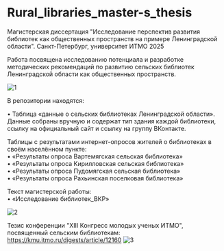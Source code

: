 # Rural_libraries_master-s_thesis
Магистерская диссертация "Исследование перспектив развития библиотек как общественных пространств на примере Ленинградской области". Санкт-Петербург, университет ИТМО 2025

Работа посвящена исследованию потенциала и разработке методических рекомендаций по развитию сельских библиотек Ленинградской области как общественных пространств.

![1](https://github.com/user-attachments/assets/cfafcf71-d486-46d1-8323-c6e853841487)

В репозитории находятся:  
  
•	Таблица «данные о сельских библиотеках Ленинградской области». Данные собраны вручную и содержат тип здания каждой библиотеки, ссылку на официальный сайт и ссылку на группу ВКонтакте.

Таблицы с результатами интернет-опросов жителей о библиотеках в своём населённом пункте:  
•	«Результаты опроса Вартемягская сельская библиотека»  
•	«Результаты опроса Кирилловская сельская библиотека»  
•	«Результаты опроса Пудомягская сельская библиотека»  
•	«Результаты опроса Рахьинская поселковая библиотека»  

Текст магистерской работы:  
•	«Исследование библиотек_ВКР»  


![2](https://github.com/user-attachments/assets/69f3cc3c-a4bd-464e-9d15-93699d29cd94)

Тезис конференции "XIII Конгресс молодых ученых ИТМО", посвященный сельским библиотекам: https://kmu.itmo.ru/digests/article/12160
![3](https://github.com/user-attachments/assets/aa6cddfd-a60b-41f8-a3ce-0a3da07c72e3)
